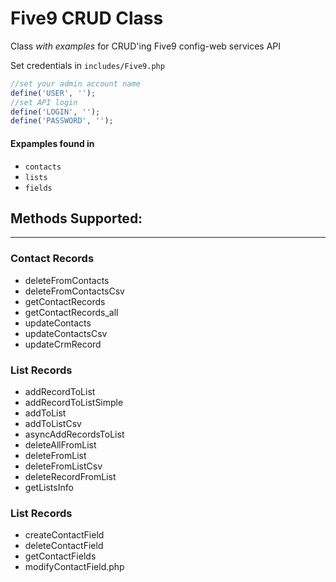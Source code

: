 # Five9 CRUD Class
Class *with examples* for CRUD'ing Five9 config-web services API

Set credentials in ```includes/Five9.php```
```php
//set your admin account name
define('USER', '');
//set API login
define('LOGIN', '');
define('PASSWORD', '');
```

#### Expamples found in
* ``contacts`` 
* ``lists``
* ``fields``

## Methods Supported:
---

### Contact Records

* deleteFromContacts
* deleteFromContactsCsv
* getContactRecords
* getContactRecords_all
* updateContacts
* updateContactsCsv
* updateCrmRecord

### List Records

* addRecordToList
* addRecordToListSimple
* addToList
* addToListCsv
* asyncAddRecordsToList
* deleteAllFromList
* deleteFromList
* deleteFromListCsv
* deleteRecordFromList
* getListsInfo

### List Records

* createContactField
* deleteContactField
* getContactFields
* modifyContactField.php
